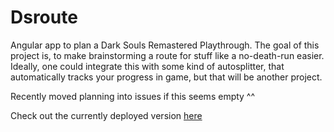 # Dsroute
Angular app to plan a Dark Souls Remastered Playthrough. The goal of this project is, to make brainstorming a route for stuff like a no-death-run easier. Ideally, one could integrate this with some kind of autosplitter, that automatically tracks your progress in game, but that will be another project.

Recently moved planning into issues if this seems empty ^^

Check out the currently deployed version [here](https://0815sailsman.github.io/dsroute/)
